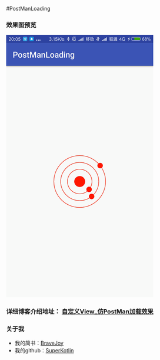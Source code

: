 #PostManLoading

### 效果图预览
![](/art/postmanloading.gif)
### 详细博客介绍地址： [自定义View_仿PostMan加载效果](http://www.jianshu.com/p/c1e17e52e113)
### 关于我
 - 我的简书：[BraveJoy](http://www.jianshu.com/users/c96d2a9d160f/timeline)
 - 我的github：[SuperKotlin](https://github.com/SuperKotlin)